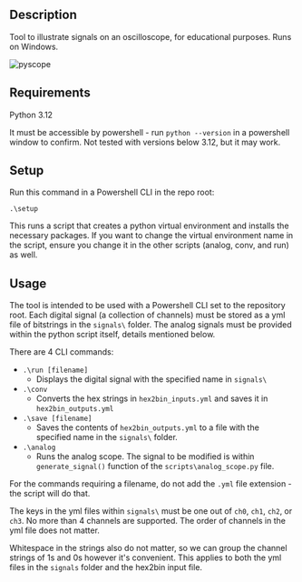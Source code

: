 ## Description

Tool to illustrate signals on an oscilloscope, for educational purposes. Runs on Windows.

![pyscope](https://github.com/user-attachments/assets/a0922f71-2954-45cb-8722-e9e3f90841d3)

## Requirements

Python 3.12 

It must be accessible by powershell - run ```python --version``` in a powershell window to confirm. Not tested with versions below 3.12, but it may work.

## Setup

Run this command in a Powershell CLI in the repo root:

```
.\setup
```

This runs a script that creates a python virtual environment and installs the necessary packages. If you want to change the virtual environment name in the script, ensure you change it in the other scripts (analog, conv, and run) as well.

## Usage

The tool is intended to be used with a Powershell CLI set to the repository root.
Each digital signal (a collection of channels) must be stored as a yml file of bitstrings in the ```signals\``` folder. The analog signals must be provided within the python script itself, details mentioned below.

There are 4 CLI commands:
- ```.\run [filename]```
    - Displays the digital signal with the specified name in ```signals\```
- ```.\conv```
    - Converts the hex strings in ```hex2bin_inputs.yml``` and saves it in ```hex2bin_outputs.yml```
- ```.\save [filename]```
    - Saves the contents of ```hex2bin_outputs.yml``` to a file with the specified name in the ```signals\``` folder.
- ```.\analog```
    - Runs the analog scope. The signal to be modified is within ```generate_signal()``` function of the ```scripts\analog_scope.py``` file.

For the commands requiring a filename, do not add the ```.yml``` file extension - the script will do that.

The keys in the yml files within ```signals\``` must be one out of ```ch0```, ```ch1```, ```ch2```, or ```ch3```. No more than 4 channels are supported. The order of channels in the yml file does not matter.

Whitespace in the strings also do not matter, so we can group the channel strings of 1s and 0s however it's convenient. This applies to both the yml files in the ```signals``` folder and the hex2bin input file.
